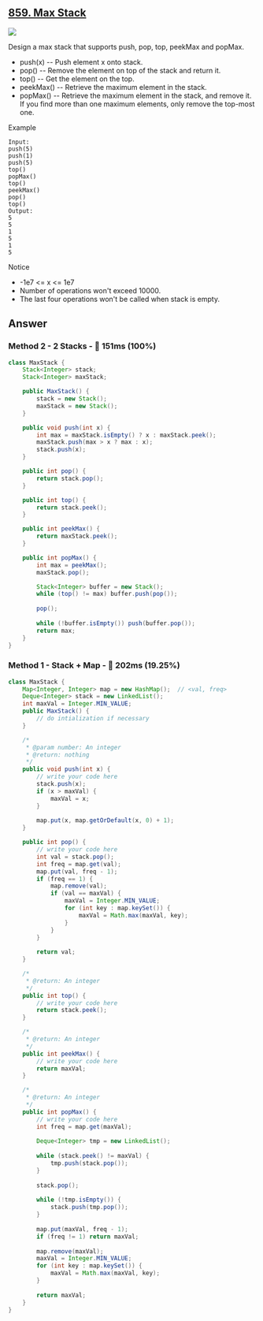 ## [859. Max Stack](https://www.lintcode.com/problem/max-stack/description?_from=ladder&&fromId=130)

![](https://github.com/weltond/DataStructure/blob/master/hard.PNG)

Design a max stack that supports push, pop, top, peekMax and popMax.

- push(x) -- Push element x onto stack.
- pop() -- Remove the element on top of the stack and return it.
- top() -- Get the element on the top.
- peekMax() -- Retrieve the maximum element in the stack.
- popMax() -- Retrieve the maximum element in the stack, and remove it. If you find more than one maximum elements, only remove the top-most one.

Example

```
Input:
push(5)
push(1)
push(5)
top()
popMax()
top()
peekMax()
pop()
top()
Output:
5
5
1
5
1
5
```

Notice

- -1e7 <= x <= 1e7
- Number of operations won't exceed 10000.
- The last four operations won't be called when stack is empty.

## Answer

### Method 2 - 2 Stacks - :rocket: 151ms (100%)

```java
class MaxStack {
    Stack<Integer> stack;
    Stack<Integer> maxStack;

    public MaxStack() {
        stack = new Stack();
        maxStack = new Stack();
    }

    public void push(int x) {
        int max = maxStack.isEmpty() ? x : maxStack.peek();
        maxStack.push(max > x ? max : x);
        stack.push(x);
    }

    public int pop() {
        return stack.pop();
    }

    public int top() {
        return stack.peek();
    }

    public int peekMax() {
        return maxStack.peek();
    }

    public int popMax() {
        int max = peekMax();
        maxStack.pop();

        Stack<Integer> buffer = new Stack();
        while (top() != max) buffer.push(pop());
        
        pop();
        
        while (!buffer.isEmpty()) push(buffer.pop());
        return max;
    }
}
```

### Method 1 - Stack + Map - :turtle: 202ms (19.25%)

```java
class MaxStack {
    Map<Integer, Integer> map = new HashMap();  // <val, freq>
    Deque<Integer> stack = new LinkedList();
    int maxVal = Integer.MIN_VALUE;
    public MaxStack() {
        // do intialization if necessary
    }

    /*
     * @param number: An integer
     * @return: nothing
     */    
    public void push(int x) {
        // write your code here
        stack.push(x);
        if (x > maxVal) {
            maxVal = x;
        }
        
        map.put(x, map.getOrDefault(x, 0) + 1);
    }

    public int pop() {
        // write your code here
        int val = stack.pop();
        int freq = map.get(val);
        map.put(val, freq - 1);
        if (freq == 1) {
            map.remove(val);
            if (val == maxVal) {
                maxVal = Integer.MIN_VALUE;
                for (int key : map.keySet()) {
                    maxVal = Math.max(maxVal, key);
                }
            }
        }
        
        return val;
    }

    /*
     * @return: An integer
     */    
    public int top() {
        // write your code here
        return stack.peek();
    }

    /*
     * @return: An integer
     */    
    public int peekMax() {
        // write your code here
        return maxVal;
    }

    /*
     * @return: An integer
     */    
    public int popMax() {
        // write your code here
        int freq = map.get(maxVal);
        
        Deque<Integer> tmp = new LinkedList();
        
        while (stack.peek() != maxVal) {
            tmp.push(stack.pop());
        }
        
        stack.pop();
        
        while (!tmp.isEmpty()) {
            stack.push(tmp.pop());
        }
        
        map.put(maxVal, freq - 1);
        if (freq != 1) return maxVal;
        
        map.remove(maxVal);
        maxVal = Integer.MIN_VALUE;
        for (int key : map.keySet()) {
            maxVal = Math.max(maxVal, key);
        }
        
        return maxVal;
    }
}
```
